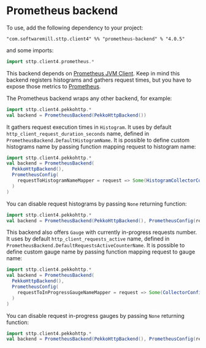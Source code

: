 # Prometheus backend

To use, add the following dependency to your project:

```
"com.softwaremill.sttp.client4" %% "prometheus-backend" % "4.0.5"
```

and some imports:

```scala
import sttp.client4.prometheus.*
```

This backend depends on [Prometheus JVM Client](https://github.com/prometheus/client_java). Keep in mind this backend registers histograms and gathers request times, but you have to expose those metrics to [Prometheus](https://prometheus.io/).

The Prometheus backend wraps any other backend, for example:

```scala
import sttp.client4.pekkohttp.*
val backend = PrometheusBackend(PekkoHttpBackend())
```

It gathers request execution times in `Histogram`. It uses by default `http_client_request_duration_seconds` name, defined in `PrometheusBackend.DefaultHistogramName`. It is possible to define custom histograms name by passing function mapping request to histogram name:

```scala
import sttp.client4.pekkohttp.*
val backend = PrometheusBackend(
  PekkoHttpBackend(),
  PrometheusConfig(
    requestToHistogramNameMapper = request => Some(HistogramCollectorConfig(request.uri.host.getOrElse("example.com")))
  )
)
```

You can disable request histograms by passing `None` returning function:

```scala
import sttp.client4.pekkohttp.*
val backend = PrometheusBackend(PekkoHttpBackend(), PrometheusConfig(requestToHistogramNameMapper = _ => None))
```

This backend also offers `Gauge` with currently in-progress requests number. It uses by default `http_client_requests_active` name, defined in `PrometheusBackend.DefaultRequestsActiveCounterName`. It is possible to define custom gauge name by passing function mapping request to gauge name:

```scala
import sttp.client4.pekkohttp.*
val backend = PrometheusBackend(
  PekkoHttpBackend(),
  PrometheusConfig(
    requestToInProgressGaugeNameMapper = request => Some(CollectorConfig(request.uri.host.getOrElse("example.com")))
  )
)
```

You can disable request in-progress gauges by passing `None` returning function:

```scala
import sttp.client4.pekkohttp.*
val backend = PrometheusBackend(PekkoHttpBackend(), PrometheusConfig(requestToInProgressGaugeNameMapper = _ => None))
```
